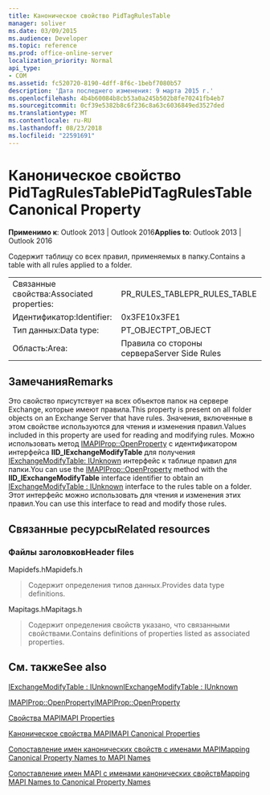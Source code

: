 ```yaml
---
title: Каноническое свойство PidTagRulesTable
manager: soliver
ms.date: 03/09/2015
ms.audience: Developer
ms.topic: reference
ms.prod: office-online-server
localization_priority: Normal
api_type:
- COM
ms.assetid: fc520720-8190-4dff-8f6c-1bebf7080b57
description: 'Дата последнего изменения: 9 марта 2015 г.'
ms.openlocfilehash: 4b4b60084b8cb53a0a245b502b8fe70241fb4eb7
ms.sourcegitcommit: 0cf39e5382b8c6f236c8a63c6036849ed3527ded
ms.translationtype: MT
ms.contentlocale: ru-RU
ms.lasthandoff: 08/23/2018
ms.locfileid: "22591691"
---
```

# <a name="pidtagrulestable-canonical-property"></a><span data-ttu-id="950b2-103">Каноническое свойство PidTagRulesTable</span><span class="sxs-lookup"><span data-stu-id="950b2-103">PidTagRulesTable Canonical Property</span></span>

  
  
<span data-ttu-id="950b2-104">**Применимо к**: Outlook 2013 | Outlook 2016</span><span class="sxs-lookup"><span data-stu-id="950b2-104">**Applies to**: Outlook 2013 | Outlook 2016</span></span> 
  
<span data-ttu-id="950b2-105">Содержит таблицу со всех правил, применяемых в папку.</span><span class="sxs-lookup"><span data-stu-id="950b2-105">Contains a table with all rules applied to a folder.</span></span>
  
|||
|:-----|:-----|
|<span data-ttu-id="950b2-106">Связанные свойства:</span><span class="sxs-lookup"><span data-stu-id="950b2-106">Associated properties:</span></span>  <br/> |<span data-ttu-id="950b2-107">PR_RULES_TABLE</span><span class="sxs-lookup"><span data-stu-id="950b2-107">PR_RULES_TABLE</span></span>  <br/> |
|<span data-ttu-id="950b2-108">Идентификатор:</span><span class="sxs-lookup"><span data-stu-id="950b2-108">Identifier:</span></span>  <br/> |<span data-ttu-id="950b2-109">0x3FE1</span><span class="sxs-lookup"><span data-stu-id="950b2-109">0x3FE1</span></span>  <br/> |
|<span data-ttu-id="950b2-110">Тип данных:</span><span class="sxs-lookup"><span data-stu-id="950b2-110">Data type:</span></span>  <br/> |<span data-ttu-id="950b2-111">PT_OBJECT</span><span class="sxs-lookup"><span data-stu-id="950b2-111">PT_OBJECT</span></span>  <br/> |
|<span data-ttu-id="950b2-112">Область:</span><span class="sxs-lookup"><span data-stu-id="950b2-112">Area:</span></span>  <br/> |<span data-ttu-id="950b2-113">Правила со стороны сервера</span><span class="sxs-lookup"><span data-stu-id="950b2-113">Server Side Rules</span></span>  <br/> |
   
## <a name="remarks"></a><span data-ttu-id="950b2-114">Замечания</span><span class="sxs-lookup"><span data-stu-id="950b2-114">Remarks</span></span>

<span data-ttu-id="950b2-115">Это свойство присутствует на всех объектов папок на сервере Exchange, которые имеют правила.</span><span class="sxs-lookup"><span data-stu-id="950b2-115">This property is present on all folder objects on an Exchange Server that have rules.</span></span> <span data-ttu-id="950b2-116">Значения, включенные в этом свойстве используются для чтения и изменения правил.</span><span class="sxs-lookup"><span data-stu-id="950b2-116">Values included in this property are used for reading and modifying rules.</span></span> <span data-ttu-id="950b2-117">Можно использовать метод [IMAPIProp::OpenProperty](imapiprop-openproperty.md) с идентификатором интерфейса **IID_IExchangeModifyTable** для получения [IExchangeModifyTable: IUnknown](iexchangemodifytableiunknown.md) интерфейс к таблице правил для папки.</span><span class="sxs-lookup"><span data-stu-id="950b2-117">You can use the [IMAPIProp::OpenProperty](imapiprop-openproperty.md) method with the **IID_IExchangeModifyTable** interface identifier to obtain an [IExchangeModifyTable : IUnknown](iexchangemodifytableiunknown.md) interface to the rules table on a folder.</span></span> <span data-ttu-id="950b2-118">Этот интерфейс можно использовать для чтения и изменения этих правил.</span><span class="sxs-lookup"><span data-stu-id="950b2-118">You can use this interface to read and modify those rules.</span></span> 
  
## <a name="related-resources"></a><span data-ttu-id="950b2-119">Связанные ресурсы</span><span class="sxs-lookup"><span data-stu-id="950b2-119">Related resources</span></span>

### <a name="header-files"></a><span data-ttu-id="950b2-120">Файлы заголовков</span><span class="sxs-lookup"><span data-stu-id="950b2-120">Header files</span></span>

<span data-ttu-id="950b2-121">Mapidefs.h</span><span class="sxs-lookup"><span data-stu-id="950b2-121">Mapidefs.h</span></span>
  
> <span data-ttu-id="950b2-122">Содержит определения типов данных.</span><span class="sxs-lookup"><span data-stu-id="950b2-122">Provides data type definitions.</span></span>
    
<span data-ttu-id="950b2-123">Mapitags.h</span><span class="sxs-lookup"><span data-stu-id="950b2-123">Mapitags.h</span></span>
  
> <span data-ttu-id="950b2-124">Содержит определения свойств указано, что связанными свойствами.</span><span class="sxs-lookup"><span data-stu-id="950b2-124">Contains definitions of properties listed as associated properties.</span></span> 
    
## <a name="see-also"></a><span data-ttu-id="950b2-125">См. также</span><span class="sxs-lookup"><span data-stu-id="950b2-125">See also</span></span>



[<span data-ttu-id="950b2-126">IExchangeModifyTable : IUnknown</span><span class="sxs-lookup"><span data-stu-id="950b2-126">IExchangeModifyTable : IUnknown</span></span>](iexchangemodifytableiunknown.md)
  
[<span data-ttu-id="950b2-127">IMAPIProp::OpenProperty</span><span class="sxs-lookup"><span data-stu-id="950b2-127">IMAPIProp::OpenProperty</span></span>](imapiprop-openproperty.md)


[<span data-ttu-id="950b2-128">Свойства MAPI</span><span class="sxs-lookup"><span data-stu-id="950b2-128">MAPI Properties</span></span>](mapi-properties.md)
  
[<span data-ttu-id="950b2-129">Каноническое свойства MAPI</span><span class="sxs-lookup"><span data-stu-id="950b2-129">MAPI Canonical Properties</span></span>](mapi-canonical-properties.md)
  
[<span data-ttu-id="950b2-130">Сопоставление имен канонических свойств с именами MAPI</span><span class="sxs-lookup"><span data-stu-id="950b2-130">Mapping Canonical Property Names to MAPI Names</span></span>](mapping-canonical-property-names-to-mapi-names.md)
  
[<span data-ttu-id="950b2-131">Сопоставление имен MAPI с именами канонических свойств</span><span class="sxs-lookup"><span data-stu-id="950b2-131">Mapping MAPI Names to Canonical Property Names</span></span>](mapping-mapi-names-to-canonical-property-names.md)


